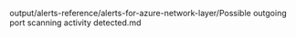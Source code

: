 output/alerts-reference/alerts-for-azure-network-layer/Possible outgoing port scanning activity detected.md